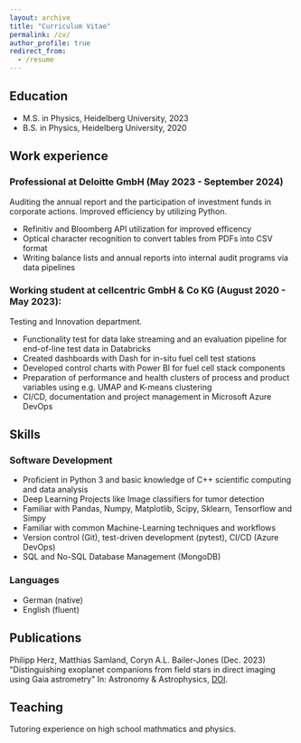 ```yaml
---
layout: archive
title: "Curriculum Vitae"
permalink: /cv/
author_profile: true
redirect_from:
  - /resume
---
```


## Education
* M.S. in Physics, Heidelberg University, 2023
* B.S. in Physics, Heidelberg University, 2020

## Work experience
### Professional at Deloitte GmbH (May 2023 - September 2024)

Auditing the annual report and the participation of investment funds in corporate actions. Improved efficiency by utilizing Python.
  * Refinitiv and Bloomberg API utilization for improved efficency
  * Optical character recognition to convert tables from PDFs into CSV format
  * Writing balance lists and annual reports into internal audit programs via data pipelines

### Working student at cellcentric GmbH & Co KG (August 2020 - May 2023):

Testing and Innovation department.
* Functionality test for data lake streaming and an evaluation pipeline for end-of-line test data in
Databricks
* Created dashboards with Dash for in-situ fuel cell test stations
* Developed control charts with Power BI for fuel cell stack components
* Preparation of performance and health clusters of process and product variables using e.g.
UMAP and K-means clustering
* CI/CD, documentation and project management in Microsoft Azure DevOps

  
## Skills
### Software Development
* Proficient in Python 3 and basic knowledge of C++ scientific computing and data analysis
* Deep Learning Projects like Image classifiers for tumor detection
* Familiar with Pandas, Numpy, Matplotlib, Scipy, Sklearn, Tensorflow and Simpy
* Familiar with common Machine-Learning techniques and workflows
* Version control (Git), test-driven development (pytest), CI/CD (Azure DevOps)
* SQL and No-SQL Database Management (MongoDB)
### Languages
* German (native)
* English (fluent)

## Publications
Philipp Herz, Matthias Samland, Coryn A.L. Bailer-Jones (Dec. 2023) "Distinguishing exoplanet companions from field stars in direct imaging using Gaia astrometry" In: Astronomy & Astrophysics, [DOI](https://doi.org/10.1051/0004-6361/202348496).
  
## Teaching
Tutoring experience on high school mathmatics and physics.
